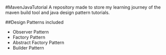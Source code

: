 #MavenJavaTutorial
A repository made to store my learning journey of the maven build tool 
and java design pattern tutorials.

##Design Patterns included
- Observer Pattern
- Factory Pattern
- Abstract Factory Pattern
- Builder Pattern
